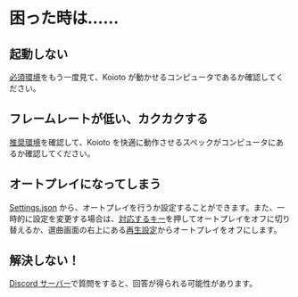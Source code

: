 # 困った時は……

## 起動しない

[必須環境](env.html#必須環境)をもう一度見て、Koioto が動かせるコンピュータであるか確認してください。

## フレームレートが低い、カクカクする

[推奨環境](env.html#推奨環境)を確認して、Koioto を快適に動作させるスペックがコンピュータにあるか確認してください。

## オートプレイになってしまう

[Settings.json](/config/settings-json.html) から、オートプレイを行うか設定することができます。また、一時的に設定を変更する場合は、[対応するキー](how2play.html)を押してオートプレイをオフに切り替えるか、選曲画面の右上にある[再生設定](/features/playing-options.html)からオートプレイをオフにします。

## 解決しない！

[Discord サーバー](https://discord.gg/kaF5Nc6)で質問をすると、回答が得られる可能性があります。